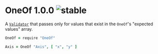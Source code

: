 
# OneOf 1.0.0 ![stable](https://img.shields.io/badge/stability-stable-4EBA0F.svg?style=flat)

A [`Validator`](https://github.com/aleclarson/Validator) that passes only for values that exist in the `OneOf`'s "expected values" array.

```coffee
OneOf = require "OneOf"

Axis = OneOf "Axis", [ "x", "y" ]
```
